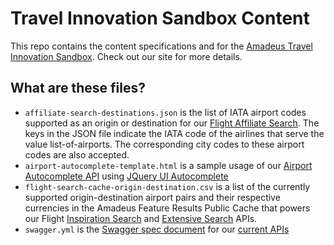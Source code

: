 Travel Innovation Sandbox Content
=================================

This repo contains the content specifications and for the [Amadeus Travel Innovation Sandbox](https://sandbox.amadeus.com).  Check out our site for more details.

What are these files?
---------------------
* `affiliate-search-destinations.json` is the list of IATA airport codes supported as an origin or destination for our [Flight Affiliate Search](https://sandbox.amadeus.com/travel-innovation-sandbox/apis/get/flights/affiliate-search). The keys in the JSON file indicate the IATA code of the airlines that serve the value list-of-airports. The corresponding city codes to these airport codes are also accepted.
* `airport-autocomplete-template.html` is a sample usage of our [Airport Autocomplete API](https://sandbox.amadeus.com/travel-innovation-sandbox/apis/get/airports/autocomplete) using [JQuery UI Autocomplete](http://jqueryui.com/autocomplete/)
* `flight-search-cache-origin-destination.csv` is a list of the currently supported origin-destination airport pairs and their respective currencies in the Amadeus Feature Results Public Cache that powers our Flight [Inspiration Search](https://sandbox.amadeus.com/travel-innovation-sandbox/apis/get/flights/inspiration-search) and [Extensive Search](https://sandbox.amadeus.com/travel-innovation-sandbox/apis/get/flights/extensive-search) APIs.
* `swagger.yml` is the [Swagger spec document](http://swagger.io/) for our [current APIs](https://sandbox.amadeus.com/api-catalog)
